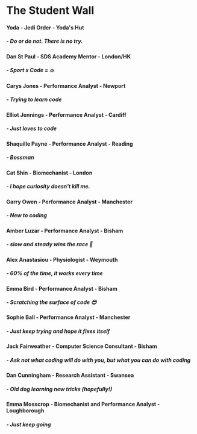 # The Student Wall

#### Yoda - Jedi Order - Yoda's Hut
##### - Do or do not. There is no try.

#### Dan St Paul - SDS Academy Mentor - London/HK
##### - Sport x Code = :boom:

#### Carys Jones - Performance Analyst - Newport
##### - Trying to learn code

#### Elliot Jennings - Performance Analyst - Cardiff
##### - Just loves to code

#### Shaquille Payne - Performance Analyst - Reading
##### - Bossman

#### Cat Shin - Biomechanist - London
##### - I hope curiosity doesn't kill me.

#### Garry Owen - Performance Analyst - Manchester
##### - New to coding

#### Amber Luzar - Performance Analyst - Bisham
##### - slow and steady wins the race :snail:

#### Alex Anastasiou - Physiologist - Weymouth
##### - 60% of the time, it works every time

#### Emma Bird - Performance Analyst - Bisham
##### - Scratching the surface of code :sunglasses:

#### Sophie Ball - Performance Analyst - Manchester
##### - Just keep trying and hope it fixes itself

#### Jack Fairweather - Computer Science Consultant - Bisham
##### - Ask not what coding will do with you, but what you can do with coding

#### Dan Cunningham - Research Assistant - Swansea
##### - Old dog learning new tricks (hopefully!)

#### Emma Mosscrop - Biomechanist and Performance Analyst - Loughborough
##### - Just keep going 
